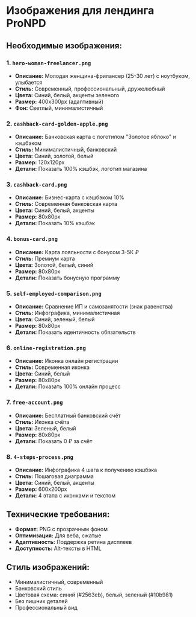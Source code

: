 # Изображения для лендинга ProNPD

## Необходимые изображения:

### 1. `hero-woman-freelancer.png`
- **Описание:** Молодая женщина-фрилансер (25-30 лет) с ноутбуком, улыбается
- **Стиль:** Современный, профессиональный, дружелюбный
- **Цвета:** Синий, белый, акценты зеленого
- **Размер:** 400x300px (адаптивный)
- **Фон:** Светлый, минималистичный

### 2. `cashback-card-golden-apple.png`
- **Описание:** Банковская карта с логотипом "Золотое яблоко" и кэшбэком
- **Стиль:** Минималистичный, банковский
- **Цвета:** Синий, золотой, белый
- **Размер:** 120x120px
- **Детали:** Показать 100% кэшбэк, логотип магазина

### 3. `cashback-card.png`
- **Описание:** Бизнес-карта с кэшбэком 10%
- **Стиль:** Современная банковская карта
- **Цвета:** Синий, белый, акценты
- **Размер:** 80x80px
- **Детали:** Показать 10% кэшбэк

### 4. `bonus-card.png`
- **Описание:** Карта лояльности с бонусом 3-5К ₽
- **Стиль:** Премиум карта
- **Цвета:** Золотой, белый, синий
- **Размер:** 80x80px
- **Детали:** Показать бонусную программу

### 5. `self-employed-comparison.png`
- **Описание:** Сравнение ИП и самозанятости (знак равенства)
- **Стиль:** Инфографика, минималистичная
- **Цвета:** Синий, зеленый, белый
- **Размер:** 80x80px
- **Детали:** Показать идентичность обязательств

### 6. `online-registration.png`
- **Описание:** Иконка онлайн регистрации
- **Стиль:** Современная иконка
- **Цвета:** Синий, белый
- **Размер:** 80x80px
- **Детали:** Показать 100% онлайн процесс

### 7. `free-account.png`
- **Описание:** Бесплатный банковский счёт
- **Стиль:** Иконка счёта
- **Цвета:** Зеленый, белый
- **Размер:** 80x80px
- **Детали:** Показать 0 ₽ за счёт

### 8. `4-steps-process.png`
- **Описание:** Инфографика 4 шага к получению кэшбэка
- **Стиль:** Пошаговая диаграмма
- **Цвета:** Синий, белый, акценты
- **Размер:** 600x200px
- **Детали:** 4 этапа с иконками и текстом

## Технические требования:
- **Формат:** PNG с прозрачным фоном
- **Оптимизация:** Для веба, сжатые
- **Адаптивность:** Поддержка ретина дисплеев
- **Доступность:** Alt-тексты в HTML

## Стиль изображений:
- Минималистичный, современный
- Банковский стиль
- Цветовая схема: синий (#2563eb), белый, зеленый (#10b981)
- Без лишних деталей
- Профессиональный вид
